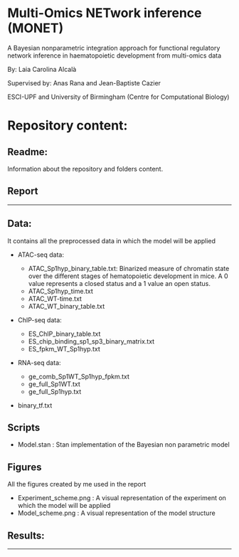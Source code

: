 # Multi-Omics NETwork inference (MONET)
A Bayesian nonparametric integration approach for functional regulatory network inference in haematopoietic development from multi-omics data

By: Laia Carolina Alcalà

Supervised by: Anas Rana and Jean-Baptiste Cazier

ESCI-UPF and University of Birmingham (Centre for Computational Biology)


# Repository content:
## Readme:
Information about the repository and folders content.

## Report
----

## Data:
It contains all the preprocessed data in which the model will be applied
- ATAC-seq data:
  - ATAC_Sp1hyp_binary_table.txt: Binarized measure of chromatin state over the different stages of hematopoietic development in mice. A 0 value represents a closed status and a 1 value an open status.
  - ATAC_Sp1hyp_time.txt
  - ATAC_WT-time.txt
  - ATAC_WT_binary_table.txt
- ChIP-seq data:
  - ES_ChIP_binary_table.txt
  - ES_chip_binding_sp1_sp3_binary_matrix.txt
  - ES_fpkm_WT_Sp1hyp.txt
- RNA-seq data:
  - ge_comb_Sp1WT_Sp1hyp_fpkm.txt
  - ge_full_Sp1WT.txt
  - ge_full_Sp1hyp.txt

- binary_tf.txt

## Scripts
- Model.stan : Stan implementation of the Bayesian non parametric model

## Figures
All the figures created by me used in the report
- Experiment_scheme.png : A visual representation of the experiment on which the model will be applied
- Model_scheme.png : A visual representation of the model structure

## Results:
---

